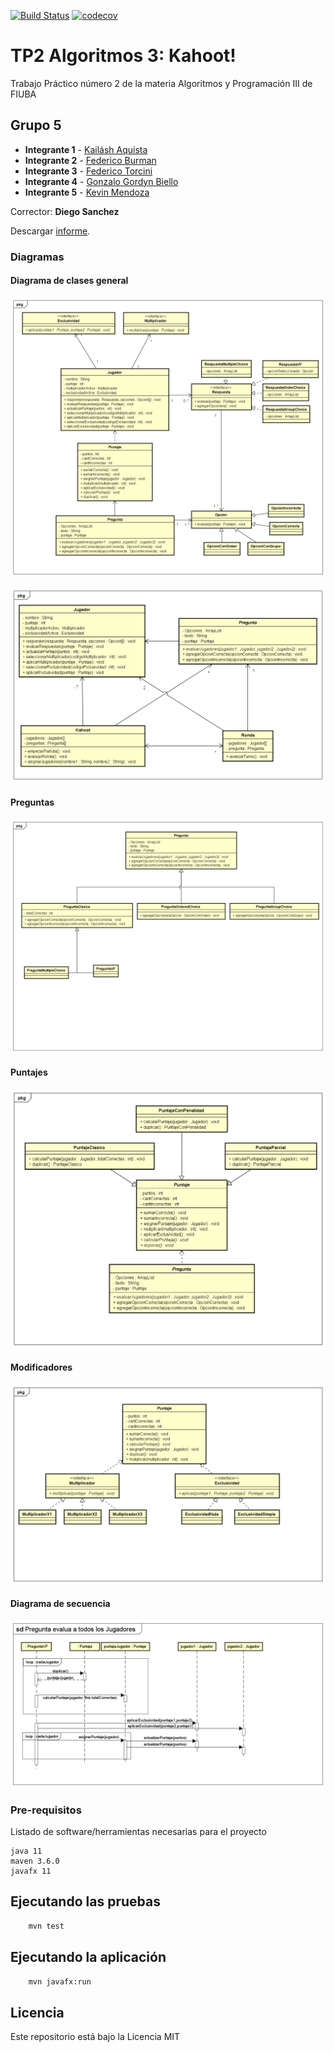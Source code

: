 [![Build Status](https://travis-ci.com/Aquista/TP2N5.svg?branch=master)](https://travis-ci.com/Aquista/TP2N5)
[![codecov](https://codecov.io/gh/Aquista/TP2N5/branch/master/graph/badge.svg)](https://codecov.io/gh/Aquista/TP2N5)





# TP2 Algoritmos 3: Kahoot!

Trabajo Práctico número 2 de la materia Algoritmos y Programación III de FIUBA

## Grupo 5

* **Integrante 1** - [Kailásh Aquista](https://github.com/Aquista)
* **Integrante 2** - [Federico Burman](https://github.com/federicoburman)
* **Integrante 3** - [Federico Torcini](https://github.com/fedetorcini)
* **Integrante 4** - [Gonzalo Gordyn Biello](https://github.com/gonzalogordyn)
* **Integrante 5** - [Kevin Mendoza](https://github.com/k3v1nnnn)



Corrector: **Diego Sanchez**

Descargar [informe](https://github.com/Aquista/TP2N5/blob/master/docs/TP2N5.pdf).

### Diagramas

#### Diagrama de clases general

![alt text](https://github.com/Aquista/TP2N5/blob/master/docs/Diagrama%20de%20Clases.PNG)

![alt text](https://github.com/Aquista/TP2N5/blob/master/docs/Diagrama%20clases%20auxiliar%202.png)

#### Preguntas

![alt text](https://github.com/Aquista/TP2N5/blob/master/docs/Diagrama%20Preguntas.png)

#### Puntajes

![alt text](https://github.com/Aquista/TP2N5/blob/master/docs/Diagrama%20clases%20auxiliar.png)

#### Modificadores

![alt text](https://github.com/Aquista/TP2N5/blob/master/docs/Diagrama%20Modificadores.png)

#### Diagrama de secuencia

![alt text](https://github.com/Aquista/TP2N5/blob/master/docs/Pregunta%20evalua%20a%20todos%20los%20jugadores.PNG)

### Pre-requisitos

Listado de software/herramientas necesarias para el proyecto

```
java 11
maven 3.6.0
javafx 11
```

## Ejecutando las pruebas

```bash
    mvn test
```

## Ejecutando la aplicación

```bash
    mvn javafx:run
```

## Licencia

Este repositorio está bajo la Licencia MIT
